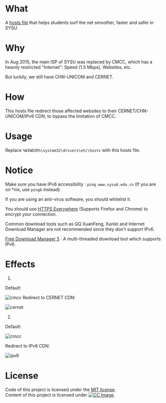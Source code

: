 # What

A [hosts file](https://raw.githubusercontent.com/LGA1150/SYSUv6-hosts/master/hosts) that helps students surf the net smoother, faster and safer in SYSU.

# Why

In Aug 2015, the main ISP of SYSU was replaced by CMCC, which has a heavily restricted "Internet": Speed (1.5 Mbps), Websites, etc. 

But luckily, we still have CHN-UNICOM and CERNET.

# How

This hosts file redirect those affected websites to their CERNET/CHN-UNICOM/IPv6 CDN, to bypass the limitation of CMCC.

# Usage

Replace `%WINDIR%\system32\drivers\etc\hosts` with this hosts file.

# Notice

Make sure you have IPv6 accessibility : `ping www.sysu6.edu.cn` (If you are on *nix, use `ping6` instead)

If you are using an anti-virus software, you should whitelist it.

You should use [HTTPS Everywhere](https://www.eff.org/https-everywhere/) (Supports Firefox and Chrome) to encrypt your connection.

Common download tools such as QQ XuanFeng, Xunlei and Internet Download Manager are not recommended since they don't support IPv6.

[Free Download Manager 5](http://www.freedownloadmanager.org/landing5.htm) : A multi-threaded download tool which supports IPv6.

# Effects
1.

Default:

![cmcc](https://cloud.githubusercontent.com/assets/9155358/11761091/7eae6bae-a0ef-11e5-8818-759a55bce065.PNG)
Redirect to CERNET CDN:

![cernet](https://cloud.githubusercontent.com/assets/9155358/11761092/82ec596a-a0ef-11e5-866c-aa4b8994db16.PNG)

2.

Default:

![cmcc](https://cloud.githubusercontent.com/assets/9155358/11761130/f290c3f4-a0f0-11e5-843b-b59659dee977.PNG)

Redirect to IPv6 CDN:

![ipv6](https://cloud.githubusercontent.com/assets/9155358/11761131/f56fcdc2-a0f0-11e5-8b67-4bce1a5268ea.PNG)

# License
Code of this project is licensed under the [MIT license](LICENSE).  
Content of this project is licensed under [![CC Image]][CC BY-NC-SA 3.0].

[CC Image]: https://licensebuttons.net/l/by-nc-sa/3.0/88x31.png
[CC BY-NC-SA 3.0]: https://creativecommons.org/licenses/by-nc-sa/3.0/
